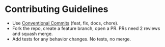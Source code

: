 # Contributing Guidelines

- Use [Conventional Commits](https://www.conventionalcommits.org/) (feat, fix, docs, chore).
- Fork the repo, create a feature branch, open a PR. PRs need 2 reviews and squash merge.
- Add tests for any behavior changes. No tests, no merge.